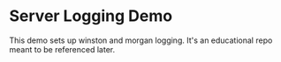# Server Logging Demo

This demo sets up winston and morgan logging. It's an educational repo meant to be referenced later.
